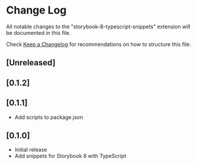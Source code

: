 # Change Log

All notable changes to the "storybook-8-typescript-snippets" extension will be documented in this file.

Check [Keep a Changelog](http://keepachangelog.com/) for recommendations on how to structure this file.

## [Unreleased]

## [0.1.2]



## [0.1.1]

- Add scripts to package.json

## [0.1.0]

- Initial release
- Add snippets for Storybook 8 with TypeScript
